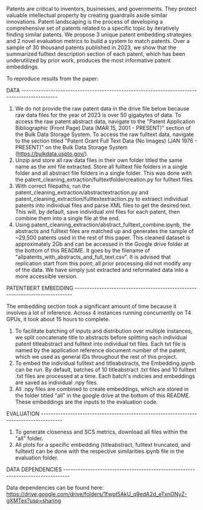 Patents are critical to inventors, businesses, and governments. They protect valuable intellectual property by creating guardrails aside similar innovations. Patent landscaping is the process of developing a comprehensive set of patents related to a specific topic by iteratively finding similar patents. We propose 3 unique patent embedding strategies and 2 novel evaluation metrics to build a system to match patents. Over a sample of 30 thousand patents published in 2023, we show that the summarized fulltext description section of each patent, which has been underutilized by prior work, produces the most informative patent embeddings. 

To reproduce results from the paper:

DATA ---------------------------------------------------------------------------------------------
1. We do not provide the raw patent data in the drive file below because raw data files for the year of 2023 is over 50 gigabytes of data. To access the raw patent abstract data, navigate to the "Patent Application Bibliographic (Front Page) Data (MAR 15, 2001 - PRESENT)" section of the Bulk Data Storage System. To access the raw fulltext data, navigate to the section titled "Patent Grant Full Text Data (No Images) (JAN 1976 - PRESENT)" on the Bulk Data Storage System (https://bulkdata.uspto.gov/).
2. Unzip and store all raw data files in their own folder titled the same name as the xml file extracted. Store all fulltext file folders in a single folder and all abstract file folders in a single folder. This was done with the patent_cleaning_extraction/fulltextfoldercreation.py for fulltext files.
3. With correct filepaths, run the patent_cleaning_extraction/abstractextraction.py and patent_cleaning_extraction/fulltextextraction.py to extraect individual patents into individual files and parse XML files to get the desired text. This will, by default, save individual xml files for each patent, then combine them into a single file at the end.
4. Using patent_cleaning_extraction/abstract_fulltext_combine.ipynb, the abstracts and fulltext files are matched up and generates the sample of ~29,500 patents used in the rest of this paper. This cleaned dataset is approximately 2Gb and can be accessed in the Google drive folder at the bottom of this README. It goes by the filename of "allpatents_with_abstracts_and_full_text.csv". It is advised that replication start from this point; all prior processing did not modify any of the data. We have simply just extracted and reformated data into a more accessible version.





PATENTBERT EMBEDDING -----------------------------------------------------------------------------

The embedding section took a significant amount of time because it involves a lot of inference. Across 4 instances running concurrently on T4 GPUs, it took about 15 hours to complete. 

1. To facilitate batching of inputs and distribution over multiple instances, we split concatenate title to abstracts before splitting each individual patent titleabstract and fulltext into individual txt files. Each txt file is named by the application reference document number of the patent, which we used as general IDs throughout the rest of this project.
2. To embed the individual fulltext and titleabstracts, the Embedding.ipynb can be run. By default, batches of 10 titleabstract .txt files and 10 fulltext .txt files are processed at a time. Each batch's indicies and embeddings are saved as individual .npy files.
3. All .npy files are combined to create embeddings, which are stored in the folder titled "all" in the google drive at the bottom of this README. These embeddings are the inputs to the evaluation code.





EVALUATION ---------------------------------------------------------------------------------------
1. To generate closeness and SCS metrics, download all files within the "all" folder.
2. All plots for a specific embedding (titleabstract, fulltext truncated, and fulltext) can be done with the respective similarities.ipynb file in the evaluation folder.
   

DATA DEPENDENCIES --------------------------------------------------------------------------------

Data dependencies can be found here: https://drive.google.com/drive/folders/1fwpt5AkU_q9edA2d_eTxnONyZ-gXMTes?usp=sharing
